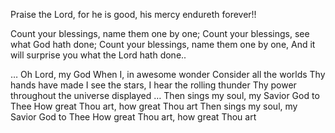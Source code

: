 Praise the Lord, for he is good, his mercy endureth forever!!

Count your blessings, name them one by one;
Count your blessings, see what God hath done;
Count your blessings, name them one by one,
    And it will surprise you what the Lord hath done..

… Oh Lord, my God
When I, in awesome wonder
Consider all the worlds Thy hands have made
I see the stars, I hear the rolling thunder
Thy power throughout the universe displayed
… Then sings my soul, my Savior God to Thee
How great Thou art, how great Thou art
Then sings my soul, my Savior God to Thee
How great Thou art, how great Thou art
